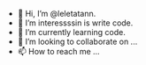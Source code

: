 - 👋 Hi, I’m @leletatann.
- 👀 I’m interessssin is write code.
- 🌱 I’m currently learning code.
- 💞️ I’m looking to collaborate on ...
- 📫 How to reach me ...

<!---
leletatann1234/leletatann1234 is a ✨ special ✨ repository because its `README.md` (this file) appears on your GitHub profile.
You can click the Preview link to take a look at your changes.
--->
